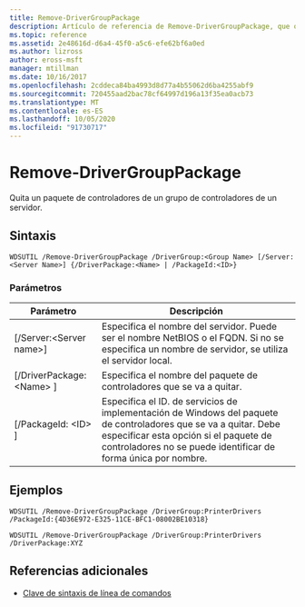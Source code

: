 ```yaml
---
title: Remove-DriverGroupPackage
description: Artículo de referencia de Remove-DriverGroupPackage, que quita un paquete de controladores de un grupo de controladores en un servidor.
ms.topic: reference
ms.assetid: 2e48616d-d6a4-45f0-a5c6-efe62bf6a0ed
ms.author: lizross
author: eross-msft
manager: mtillman
ms.date: 10/16/2017
ms.openlocfilehash: 2cddeca84ba4993d8d77a4b55062d6ba4255abf9
ms.sourcegitcommit: 720455aad2bac78cf64997d196a13f35ea0acb73
ms.translationtype: MT
ms.contentlocale: es-ES
ms.lasthandoff: 10/05/2020
ms.locfileid: "91730717"
---
```

# <a name="remove-drivergrouppackage"></a>Remove-DriverGroupPackage



Quita un paquete de controladores de un grupo de controladores de un servidor.

## <a name="syntax"></a>Sintaxis

```
WDSUTIL /Remove-DriverGroupPackage /DriverGroup:<Group Name> [/Server:<Server Name>] {/DriverPackage:<Name> | /PackageId:<ID>}
```

### <a name="parameters"></a>Parámetros

|Parámetro|Descripción|
|---------|-----------|
|[/Server:\<Server name>]|Especifica el nombre del servidor. Puede ser el nombre NetBIOS o el FQDN. Si no se especifica un nombre de servidor, se utiliza el servidor local.|
|[/DriverPackage: \<Name> ]|Especifica el nombre del paquete de controladores que se va a quitar.|
|[/PackageId: \<ID> ]|Especifica el ID. de servicios de implementación de Windows del paquete de controladores que se va a quitar. Debe especificar esta opción si el paquete de controladores no se puede identificar de forma única por nombre.|

## <a name="examples"></a>Ejemplos

```
WDSUTIL /Remove-DriverGroupPackage /DriverGroup:PrinterDrivers /PackageId:{4D36E972-E325-11CE-BFC1-08002BE10318}
```
```
WDSUTIL /Remove-DriverGroupPackage /DriverGroup:PrinterDrivers /DriverPackage:XYZ
```

## <a name="additional-references"></a>Referencias adicionales

- [Clave de sintaxis de línea de comandos](command-line-syntax-key.md)